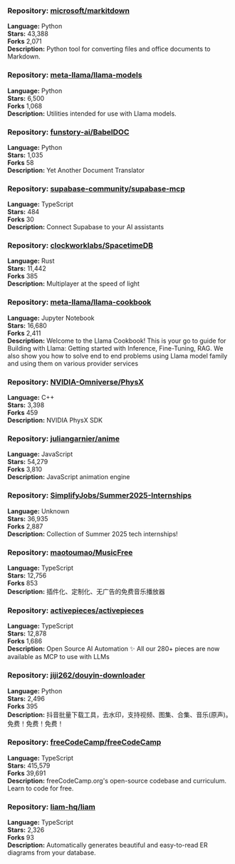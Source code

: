 ### **Repository:** [microsoft/markitdown](https://github.com/microsoft/markitdown)  

**Language:** Python  
**Stars:** 43,388  
**Forks** 2,071  
**Description:** Python tool for converting files and office documents to Markdown.  

### **Repository:** [meta-llama/llama-models](https://github.com/meta-llama/llama-models)  

**Language:** Python  
**Stars:** 6,500  
**Forks** 1,068  
**Description:** Utilities intended for use with Llama models.  

### **Repository:** [funstory-ai/BabelDOC](https://github.com/funstory-ai/BabelDOC)  

**Language:** Python  
**Stars:** 1,035  
**Forks** 58  
**Description:** Yet Another Document Translator  

### **Repository:** [supabase-community/supabase-mcp](https://github.com/supabase-community/supabase-mcp)  

**Language:** TypeScript  
**Stars:** 484  
**Forks** 30  
**Description:** Connect Supabase to your AI assistants  

### **Repository:** [clockworklabs/SpacetimeDB](https://github.com/clockworklabs/SpacetimeDB)  

**Language:** Rust  
**Stars:** 11,442  
**Forks** 385  
**Description:** Multiplayer at the speed of light  

### **Repository:** [meta-llama/llama-cookbook](https://github.com/meta-llama/llama-cookbook)  

**Language:** Jupyter Notebook  
**Stars:** 16,680  
**Forks** 2,411  
**Description:** Welcome to the Llama Cookbook! This is your go to guide for Building with Llama: Getting started with Inference, Fine-Tuning, RAG. We also show you how to solve end to end problems using Llama model family and using them on various provider services  

### **Repository:** [NVIDIA-Omniverse/PhysX](https://github.com/NVIDIA-Omniverse/PhysX)  

**Language:** C++  
**Stars:** 3,398  
**Forks** 459  
**Description:** NVIDIA PhysX SDK  

### **Repository:** [juliangarnier/anime](https://github.com/juliangarnier/anime)  

**Language:** JavaScript  
**Stars:** 54,279  
**Forks** 3,810  
**Description:** JavaScript animation engine  

### **Repository:** [SimplifyJobs/Summer2025-Internships](https://github.com/SimplifyJobs/Summer2025-Internships)  

**Language:** Unknown  
**Stars:** 36,935  
**Forks** 2,887  
**Description:** Collection of Summer 2025 tech internships!  

### **Repository:** [maotoumao/MusicFree](https://github.com/maotoumao/MusicFree)  

**Language:** TypeScript  
**Stars:** 12,756  
**Forks** 853  
**Description:** 插件化、定制化、无广告的免费音乐播放器  

### **Repository:** [activepieces/activepieces](https://github.com/activepieces/activepieces)  

**Language:** TypeScript  
**Stars:** 12,878  
**Forks** 1,686  
**Description:** Open Source AI Automation ✨ All our 280+ pieces are now available as MCP to use with LLMs  

### **Repository:** [jiji262/douyin-downloader](https://github.com/jiji262/douyin-downloader)  

**Language:** Python  
**Stars:** 2,496  
**Forks** 395  
**Description:** 抖音批量下载工具，去水印，支持视频、图集、合集、音乐(原声)。免费！免费！免费！  

### **Repository:** [freeCodeCamp/freeCodeCamp](https://github.com/freeCodeCamp/freeCodeCamp)  

**Language:** TypeScript  
**Stars:** 415,579  
**Forks** 39,691  
**Description:** freeCodeCamp.org's open-source codebase and curriculum. Learn to code for free.  

### **Repository:** [liam-hq/liam](https://github.com/liam-hq/liam)  

**Language:** TypeScript  
**Stars:** 2,326  
**Forks** 93  
**Description:** Automatically generates beautiful and easy-to-read ER diagrams from your database.  

